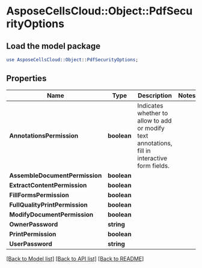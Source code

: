 # AsposeCellsCloud::Object::PdfSecurityOptions 

## Load the model package
```perl
use AsposeCellsCloud::Object::PdfSecurityOptions;
```

## Properties
Name | Type | Description | Notes
------------ | ------------- | ------------- | -------------
**AnnotationsPermission** | **boolean** | Indicates whether to allow to add or modify text annotations, fill in interactive form fields. |
**AssembleDocumentPermission** | **boolean** |  |
**ExtractContentPermission** | **boolean** |  |
**FillFormsPermission** | **boolean** |  |
**FullQualityPrintPermission** | **boolean** |  |
**ModifyDocumentPermission** | **boolean** |  |
**OwnerPassword** | **string** |  |
**PrintPermission** | **boolean** |  |
**UserPassword** | **string** |  |  

[[Back to Model list]](../README.md#documentation-for-models) [[Back to API list]](../README.md#documentation-for-api-endpoints) [[Back to README]](../README.md)

